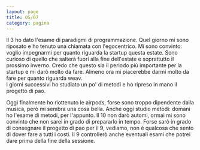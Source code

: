 ```yaml
--- 
layout: page
title: 05/07
category: pagina
---
```


Il 3 ho dato l'esame di paradigmi di programmazione. Quel giorno mi sono
riposato e ho tenuto una chiamata con l'egocentrico. Mi sono convinto: voglio
impegnarmi per quanto riguarda la startup questa estate. Sono curioso di quello
che salterà fuori alla fine dell'estate e soprattutto il prossimo inverno. Credo
che questo sia il periodo più importante per la startup e mi darò molto da fare.
Almeno ora mi piacerebbe darmi molto da fare per quanto riguarda weav.  
I giorni successivi ho studiato un po' di metodi e ho ripreso in mano il
progetto di pao.  

Oggi finalmente ho riottenuto le airpods, forse sono troppo dipendente dalla
musica, però mi sembra una cosa bella. Anche oggi studio metodi: domani ho
l'esame di metodi, per l'appunto. Il 10 non darò automi, ormai mi sono convinto
che non sarei in grado di prepararlo in tempo. Forse sarò in grado di consegnare
il progetto di pao per il 9, vediamo, non è qualcosa che sento di dover fare a
tutti i costi. Il 9 controllerò anche eventuali esami che potrei dare prima
della fine della sessione.
